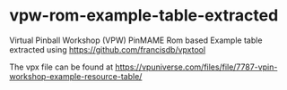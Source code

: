 # vpw-rom-example-table-extracted
Virtual Pinball Workshop (VPW) PinMAME Rom based Example table extracted using https://github.com/francisdb/vpxtool

The vpx file can be found at https://vpuniverse.com/files/file/7787-vpin-workshop-example-resource-table/
